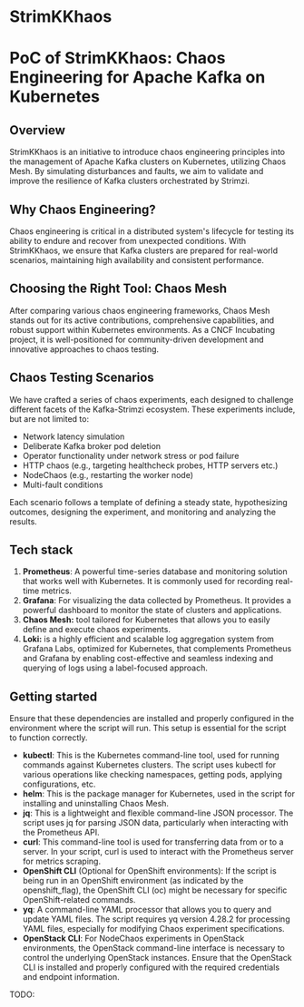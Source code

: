 # StrimKKhaos

# PoC of StrimKKhaos: Chaos Engineering for Apache Kafka on Kubernetes

## Overview

StrimKKhaos is an initiative to introduce chaos engineering principles into the management of Apache Kafka clusters on Kubernetes, utilizing Chaos Mesh. By simulating disturbances and faults, we aim to validate and improve the resilience of Kafka clusters orchestrated by Strimzi.

## Why Chaos Engineering?

Chaos engineering is critical in a distributed system's lifecycle for testing its ability to endure and recover from unexpected conditions. With StrimKKhaos, we ensure that Kafka clusters are prepared for real-world scenarios, maintaining high availability and consistent performance.

## Choosing the Right Tool: Chaos Mesh

After comparing various chaos engineering frameworks, Chaos Mesh stands out for its active contributions, comprehensive capabilities, and robust support within Kubernetes environments. As a CNCF Incubating project, it is well-positioned for community-driven development and innovative approaches to chaos testing.

## Chaos Testing Scenarios

We have crafted a series of chaos experiments, each designed to challenge different facets of the Kafka-Strimzi ecosystem. These experiments include, but are not limited to:

- Network latency simulation
- Deliberate Kafka broker pod deletion
- Operator functionality under network stress or pod failure
- HTTP chaos (e.g., targeting healthcheck probes, HTTP servers etc.)
- NodeChaos (e.g., restarting the worker node)
- Multi-fault conditions

Each scenario follows a template of defining a steady state, hypothesizing outcomes, designing the experiment, and monitoring and analyzing the results.

## Tech stack

1. **Prometheus**: A powerful time-series database and monitoring solution that works well with Kubernetes. It is commonly used for recording real-time metrics.
2. **Grafana**: For visualizing the data collected by Prometheus. It provides a powerful dashboard to monitor the state of clusters and applications.
3. **Chaos Mesh:** tool tailored for Kubernetes that allows you to easily define and execute chaos experiments.
4. **Loki:** is a highly efficient and scalable log aggregation system from Grafana Labs, optimized for Kubernetes, 
that complements Prometheus and Grafana by enabling cost-effective and seamless indexing and querying of logs using a label-focused approach.

## Getting started

Ensure that these dependencies are installed and properly configured in the environment where the script will run. 
This setup is essential for the script to function correctly.

- **kubectl**: This is the Kubernetes command-line tool, used for running commands against Kubernetes clusters. The script uses kubectl for various operations like checking namespaces, getting pods, applying configurations, etc.
- **helm**: This is the package manager for Kubernetes, used in the script for installing and uninstalling Chaos Mesh.
- **jq**: This is a lightweight and flexible command-line JSON processor. The script uses jq for parsing JSON data, particularly when interacting with the Prometheus API.
- **curl**: This command-line tool is used for transferring data from or to a server. In your script, curl is used to interact with the Prometheus server for metrics scraping.
- **OpenShift CLI** (Optional for OpenShift environments): If the script is being run in an OpenShift environment (as indicated by the openshift_flag), the OpenShift CLI (oc) might be necessary for specific OpenShift-related commands.
- **yq**: A command-line YAML processor that allows you to query and update YAML files. The script requires yq version 4.28.2 for processing YAML files, especially for modifying Chaos experiment specifications.
- **OpenStack CLI**: For NodeChaos experiments in OpenStack environments, the OpenStack command-line interface is necessary to control the underlying OpenStack instances. Ensure that the OpenStack CLI is installed and properly configured with the required credentials and endpoint information.

TODO:
